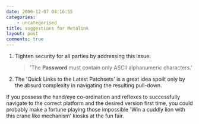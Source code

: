 ```yaml
---
date: 2006-12-07 04:16:55
categories:
    - uncategorised
title: suggestions for Metalink
layout: post
comments: true
---
```

1.  Tighten security for all parties by addressing this issue:
    > 'The **Password** must contain only ASCII alphanumeric
    > characters.'

2.  The 'Quick Links to the Latest Patchsets' is a great idea spoilt
    only by the absurd complexity in navigating the resulting pull-down.

If you possess the hand/eye co-ordination and reflexes to successfully
navigate to the correct platform and the desired version first time, you
could probably make a fortune playing those impossible 'Win a cuddly
lion with this crane like mechanism' kiosks at the fun fair.
